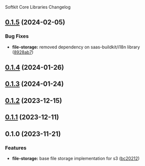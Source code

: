 Softkit Core Libraries Changelog
## [0.1.5](https://github.com/softkitit/softkit-core/compare/file-storage-0.1.4...file-storage-0.1.5) (2024-02-05)


### Bug Fixes

* **file-storage:** removed dependency on saas-buildkit/i18n library ([8928ab7](https://github.com/softkitit/softkit-core/commit/8928ab7bdd85f64b209a70d2484655102929214b))

## [0.1.4](https://github.com/softkitit/softkit-core/compare/file-storage-0.1.3...file-storage-0.1.4) (2024-01-26)

## [0.1.3](https://github.com/softkitit/softkit-core/compare/file-storage-0.1.2...file-storage-0.1.3) (2024-01-24)

## [0.1.2](https://github.com/softkitit/softkit-core/compare/file-storage-0.1.1...file-storage-0.1.2) (2023-12-15)

## [0.1.1](https://github.com/softkitit/softkit-core/compare/file-storage-0.1.0...file-storage-0.1.1) (2023-12-11)

## 0.1.0 (2023-11-21)


### Features

* **file-storage:** base file storage implementation for s3 ([bc20212](https://github.com/softkitit/softkit-core/commit/bc20212c5a7b6dd78e67556ad93ea54080ab00db))

